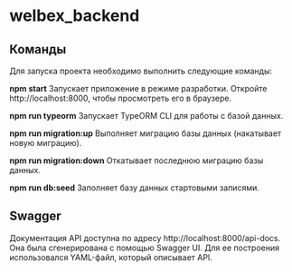 # welbex_backend

## Команды
Для запуска проекта необходимо выполнить следующие команды:

**npm start**
Запускает приложение в режиме разработки.
Откройте http://localhost:8000, чтобы просмотреть его в браузере.

**npm run typeorm**
Запускает TypeORM CLI для работы с базой данных.

**npm run migration:up**
Выполняет миграцию базы данных (накатывает новую миграцию).

**npm run migration:down**
Откатывает последнюю миграцию базы данных.

**npm run db:seed**
Заполняет базу данных стартовыми записями.

## Swagger
Документация API доступна по адресу http://localhost:8000/api-docs. Она была сгенерирована с помощью Swagger UI. Для ее построения использовался YAML-файл, который описывает API.